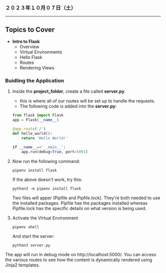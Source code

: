 ### ２０２３年１０月０７日（土）

---

## Topics to Cover

- **Intro to Flask**
    - Overview
    - Virtual Environments
    - Hello Flask
    - Routes
    - Rendering Views

### Buidling the Application

1. Inside the **project_folder**, create a file called **server.py**.
    - this is where all of our routes will be set up to handle the requests.
    - The following code is added into the **server.py**:
    ```py
    from flask import Flask
    app = Flask(__name__)
    
    @app.route('/')
    def hello_world():
        return 'Hello World!'
    
    if __name__=='__main__':
        app.run(debug=True, port=5001)
    ```

2. Now run the following command:
    ```
    pipenv install flask
    ```
    If the above doesn't work, try this:
    ```
    python3 -m pipenv install flask
    ```
    Two files will apper (Pipfile and Pipfile.lock). They're both needed to use the installed packages. Pipfile has the packages installed whereas Pipfile.lock has the specific details on what version is being used.

3. Activate the Virtual Environment
    ```
    pipenv shell
    ```
    
    And start the server:
    ```
    python3 server.py
    ```

The app will run in debug mode on http://localhost:5000/. You can access the various routes to see how the content is dynamically rendered using Jinja2 templates.
